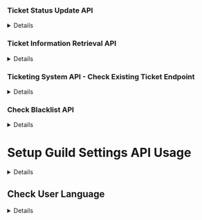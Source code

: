 ### Ticket Status Update API
<details>
This API endpoint (/api/handleCSTicketStatus) allows for updating the status of a ticket in the system.

## Usage

### Endpoint

`POST /api/handleCSTicketStatus`

### Request Body Parameters

- `ticketID` (String): ID of the ticket to update.
- `deleteTicket` (String or Boolean): Set to `'true'` or `'false'` to delete or undelete the ticket.
- `closeTicket` (String or Boolean): Set to `'true'` or `'false'` to close or reopen the ticket.
- `pendingTicket` (String or Boolean): Set to `'true'` or `'false'` to mark the ticket as pending or not.
- `markFalse` (String or Boolean): Set to `'true'` or `'false'` to mark specific fields as `false`.
- `lockTicket` (String or Boolean): Set to `'true'` or `'false'` to lock or unlock the ticket.

### Response

- Success: `200 OK` with a JSON response containing `{ "success": "Ticket status updated successfully" }`.
- Error: `400 Bad Request` or `500 Internal Server Error` with relevant error messages in JSON format.

## Example Usage

```bash
curl -X POST http://your-server-url/api/handleCSTicketStatus \
-H "Content-Type: application/json" \
-d '{
  "ticketID": "ticket123",
  "deleteTicket": "true",
  "closeTicket": "false",
  "pendingTicket": "true",
  "markFalse": "true",
  "lockTicket": "false"
}'
```
</details>

### Ticket Information Retrieval API
<details>
This API endpoint (/api/giveCSTicketInfo) retrieves information about a customer support ticket based on the provided ticket ID.

## Usage

### Endpoint

`GET /api/giveCSTicketInfo`

### Request Body Parameters

- `ticketID` (String): ID of the ticket to retrieve information.

### Response

- Success: `200 OK` with a JSON response containing ticket information.
- Error: `404 Not Found` if the ticket is not found, or `500 Internal Server Error` for server issues.

## Example Usage

```bash
curl -X POST http://your-server-url/api/giveCSTicketInfo \
-H "Content-Type: application/json" \
-d '{"ticketID": "ticket123"}'
```
</details>

### Ticketing System API - Check Existing Ticket Endpoint
<details>

This endpoint `/api/checkExistingTicket` is part of our Ticketing System API and is used to check if a pending support ticket already exists for a member in the system.

## Endpoint Details

- **Endpoint:** `/api/checkExistingTicket`
- **Method:** `POST`

Request Format:

The endpoint expects a `POST` request containing the `memberID` in the request body.

```json
{
  "memberID": "<member's ID>"
}
```

Response Format:

If a ticket exists for the member:
```json
{
  "exists": true,
  "link": "Click [here](https://discord.com/channels/<GuildID>/<ChannelID>) to go to your existing pending support ticket."
}
```

If no ticket exists for the member:
```json
{
  "exists": false
}
```

Usage:

- **Purpose:** To check if a pending support ticket exists for a member in the system.
- **Response:**
  - If the member has an existing pending support ticket, the response indicates its existence along with the link to access it.
  - If the member does not have an existing pending support ticket, the response states its absence.

Example:

Request:
```
POST /api/checkExistingTicket HTTP/1.1
Content-Type: application/json

{
  "memberID": "1234567890"
}
```

Response (Ticket Exists):
```json
{
  "exists": true,
  "link": "Click [here](https://discord.com/channels/<GuildID>/<ChannelID>) to go to your existing pending support ticket."
}
```
</details>

### Check Blacklist API
<details>
  
# Overview

The `checkBlacklist` API endpoint is designed to determine whether a user is blacklisted from accessing the Ticket Support system. This API accepts a `memberID` and performs a lookup in the database to check if the user is blacklisted or not.

## Endpoint

- **Route**: `/api/checkBlacklist`
- **Method**: POST

## Request Format

### Headers

- `Content-Type`: `application/x-www-form-urlencoded`

### Body Parameters

- `memberID`: The unique ID of the user to be checked for blacklist status.

Example:
```json
{
  "memberID": "unique_user_id"
}
```

## Response Format

### Success Response (HTTP Status 200)

- **Success**: `{ "success": "user is not blacklisted" }`
  - Indicates that the user is not blacklisted and can access Ticket Support.

### Error Responses

- **Error**: `{ "error": "You're not allowed to access Ticket Support because of: [reason]" }`
  - Indicates that the user is blacklisted and provides the reason (if available) for the blacklist.

- **Error**: `{ "error": "An error occurred while checking the blacklist." }`
  - Indicates an internal server error occurred during the blacklist check.

## Usage

- Send a POST request to the `/api/checkBlacklist` endpoint with the `memberID` parameter to check the user's blacklist status.
- Handle the different response scenarios based on the returned status.
</details>

# Setup Guild Settings API Usage
<details>
This guide explains how to use the Guild Settings API to update guild settings and save them to MongoDB.

## Endpoint Details

The API endpoint `/api/setupGuild/:guildId` is used to setup guild settings for a specific guild.

## Endpoint Details

- **Endpoint:** `/api/setupGuild/:guildId`
- **Method:** `POST`

### Parameters

- `guildId`: ID of the guild to update settings for (in the URL)
- Request body should contain:
  - `language`: Language setting for the guild
  - `isThreadsEnabled`: Whether threads are enabled
  - `threadsCategoryID`: ID of the category for threads
  - `isSupportChannelEnabled`: Whether support channel is enabled
  - `supportChannelID`: ID of the support channel
  - `isSuggestionsEnabled`: Whether suggestions are enabled
  - `suggestionsCategoryID`: ID of the category for suggestions

### Usage Example

# Example usage of the API
```javascript
const request = require('request');

const guildId = 'YOUR_GUILD_ID';
const apiUrl = 'http://localhost:3000/api/setupGuild/:guildId';

const requestData = {
  language: 'en',
  isThreadsEnabled: true,
  threadsCategoryID: 'THREADS_CATEGORY_ID',
  isSupportChannelEnabled: true,
  supportChannelID: 'SUPPORT_CHANNEL_ID',
  isSuggestionsEnabled: true,
  suggestionsCategoryID: 'SUGGESTIONS_CATEGORY_ID',
};

request.post({
  url: `${apiUrl}/api/setupGuild/${guildId}`,
  json: requestData
}, (error, response, body) => {
  if (!error && response.statusCode === 200) {
    console.log('Guild settings updated successfully:', body);
  } else {
    console.error('Failed to update guild settings:', error || body);
  }
});
```
</details>


## Check User Language
<details>
  Retrieves the language of a user based on the provided memberID

  ## Endpoint Details
  
  - Endpoint: `POST /api/checkUserLanguage`
  - Description: Retrieves the language preference of a user based on their member ID
 
  ## Request Parameters
  
  - `memberID`: (String) The ID of the member whose language preference needs to be checked

  ## Response
  
  - `200 OK`: Successful response with user's language preference
    - `success`: `true` (Boolean) Indicates the success of the operation
    - `language`: (String) The language preference of the user (if found). Defaults to 'en' (English) if not found.
  - `500 Internal Server Error`: Error response in case of an unexpected error
    - `error`: 'An error occurred while checking the user language.'

  ## Example Usage (using axios in JavaScript)

```javascript
const axios = require('axios');

const memberID = 'user_member_id'; // Replace 'user_member_id' with the actual member ID

try {
  const response = await axios.post('http://localhost:3000/api/checkUserLanguage', {
    memberID: memberID,
  });

  console.log('User language:', response.data.language);
} catch (error) {
  console.error('Error:', error.response.data.error);
}
```
</details>
